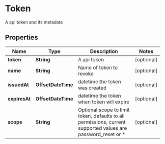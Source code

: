 

# Token

A api token and its metadata

## Properties

Name | Type | Description | Notes
------------ | ------------- | ------------- | -------------
**token** | **String** | A api token |  [optional]
**name** | **String** | Name of token to revoke |  [optional]
**issuedAt** | **OffsetDateTime** | datetime the token was created |  [optional]
**expiresAt** | **OffsetDateTime** | datetime the token when token will expire |  [optional]
**scope** | **String** | Optional scope to limit token, defaults to all permissions, current supported values are password_reset or * |  [optional]



